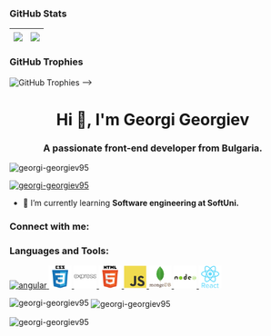 <!-- ### Hi, I am Georgi Georgiev! 👋

- 🌱 I’m currently learning the fundamentals of JavaScript!

[![Facebook](https://img.shields.io/badge/-Facebook-00B2FF?style=flat-square&logo=Facebook&logoColor=white)](https://www.facebook.com/georgi.georgiev.1656854/)
<!-- [![Instagram](https://img.shields.io/badge/-Instagram-e4405f?style=flat-square&logo=Instagram&logoColor=white)](https://www.instagram.com) 
[![LinkedIn](https://img.shields.io/badge/-LinkedIn-0e76a8?style=flat-square&logo=Linkedin&logoColor=white)](https://www.linkedin.com/in/)  -->

### GitHub Stats

| <img align="center" src="https://github-readme-stats.vercel.app/api?username=georgi-georgiev95&count_private=true&show_icons=true&include_all_commits=true&hide_border=true&hide=contribs%22%20alt=%22GitHub%20Stats" /> | <img align="center" src="https://github-readme-stats.vercel.app/api/top-langs/?username=georgi-georgiev95&layout=compact&hide_border=true" /> |
| ------------- | ------------- |

### GitHub Trophies

<img align="center" src="https://github-profile-trophy.vercel.app/?username=georgi-georgiev95&rank=-C,-B" alt="GitHub Trophies" /> -->


<h1 align="center">Hi 👋, I'm Georgi Georgiev</h1>
<h3 align="center">A passionate front-end developer from Bulgaria.</h3>

<p align="left"> <img src="https://komarev.com/ghpvc/?username=georgi-georgiev95&label=Profile%20views&color=0e75b6&style=flat" alt="georgi-georgiev95" /> </p>

<p align="left"> <a href="https://github.com/ryo-ma/github-profile-trophy"><img src="https://github-profile-trophy.vercel.app/?username=georgi-georgiev95" alt="georgi-georgiev95" /></a> </p>

- 🌱 I’m currently learning **Software engineering at SoftUni.**

<h3 align="left">Connect with me:</h3>
<p align="left">
</p>

<h3 align="left">Languages and Tools:</h3>
<p align="left"> <a href="https://angular.io" target="_blank" rel="noreferrer"> <img src="https://angular.io/assets/images/logos/angular/angular.svg" alt="angular" width="40" height="40"/> </a> <a href="https://www.w3schools.com/css/" target="_blank" rel="noreferrer"> <img src="https://raw.githubusercontent.com/devicons/devicon/master/icons/css3/css3-original-wordmark.svg" alt="css3" width="40" height="40"/> </a> <a href="https://expressjs.com" target="_blank" rel="noreferrer"> <img src="https://raw.githubusercontent.com/devicons/devicon/master/icons/express/express-original-wordmark.svg" alt="express" width="40" height="40"/> </a> <a href="https://www.w3.org/html/" target="_blank" rel="noreferrer"> <img src="https://raw.githubusercontent.com/devicons/devicon/master/icons/html5/html5-original-wordmark.svg" alt="html5" width="40" height="40"/> </a> <a href="https://developer.mozilla.org/en-US/docs/Web/JavaScript" target="_blank" rel="noreferrer"> <img src="https://raw.githubusercontent.com/devicons/devicon/master/icons/javascript/javascript-original.svg" alt="javascript" width="40" height="40"/> </a> <a href="https://www.mongodb.com/" target="_blank" rel="noreferrer"> <img src="https://raw.githubusercontent.com/devicons/devicon/master/icons/mongodb/mongodb-original-wordmark.svg" alt="mongodb" width="40" height="40"/> </a> <a href="https://nodejs.org" target="_blank" rel="noreferrer"> <img src="https://raw.githubusercontent.com/devicons/devicon/master/icons/nodejs/nodejs-original-wordmark.svg" alt="nodejs" width="40" height="40"/> </a> <a href="https://reactjs.org/" target="_blank" rel="noreferrer"> <img src="https://raw.githubusercontent.com/devicons/devicon/master/icons/react/react-original-wordmark.svg" alt="react" width="40" height="40"/> </a> </p>

<p><img align="left" src="https://github-readme-stats.vercel.app/api/top-langs?username=georgi-georgiev95&show_icons=true&locale=en&layout=compact" alt="georgi-georgiev95" /></p>

<p>&nbsp;<img align="center" src="https://github-readme-stats.vercel.app/api?username=georgi-georgiev95&show_icons=true&locale=en" alt="georgi-georgiev95" /></p>

<p><img align="center" src="https://github-readme-streak-stats.herokuapp.com/?user=georgi-georgiev95&" alt="georgi-georgiev95" /></p>

